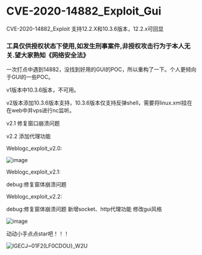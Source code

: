 # CVE-2020-14882_Exploit_Gui

CVE-2020-14882_Exploit 支持12.2.X和10.3.6版本，12.2.x可回显
### 工具仅供授权状态下使用,如发生刑事案件,非授权攻击行为于本人无关.望大家熟知《网络安全法》
一次打点中遇到14882，没找到好用的GUI的POC，所以重构了一下。个人更倾向于GUI的一些POC。

v1版本中10.3.6版本，不可用。

v2版本添加10.3.6版本支持，10.3.6版本仅支持反弹shell，需要将linux.xml挂在在web中并vps进行nc监听。

v2.1 修复窗口崩溃问题

v2.2 添加代理功能



Weblogc_exploit_v2.0:

![image](https://user-images.githubusercontent.com/42479546/114578821-d9125800-9caf-11eb-9084-c51632e852d9.png)


Weblogc_exploit_v2.1:

debug:修复窗体崩溃问题

Weblogc_exploit_v2.2:

debug:修复窗体崩溃问题
新增socket、http代理功能
修改gui风格

![image](https://user-images.githubusercontent.com/42479546/114861235-92dc0680-9e1f-11eb-8bac-7a76198333d2.png)


动动小手点点star吧！！！


![IGECJ~01F2(LF0CDOU}_W2U](https://user-images.githubusercontent.com/42479546/113851082-b377e100-97cd-11eb-9bbd-2cf5df0e2a61.jpg)


